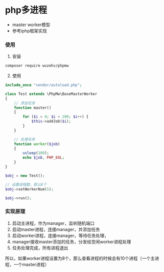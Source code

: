 # php多进程
* master worker模型
* 参考iphp框架实现

### 使用
1. 安装
```bash
composer require wuzehv/phpmw
```
   
2. 使用
```php
include_once "vendor/autoload.php";

class Test extends \PhpMw\BaseMasterWorker
{
    // 添加任务
    function master()
    {
        for ($i = 0; $i < 200; $i++) {
            $this->addJob($i);
        }
    }

    // 处理任务
    function worker($job)
    {
        usleep(100);
        echo $job, PHP_EOL;
    }
}

$obj = new Test();

// 设置进程数，默认8个
$obj->setWorkerNum(5);

$obj->run();
```

### 实现原理
1. 启动主进程，作为manager，监听随机端口
2. 启动master进程，连接manager，并添加任务
3. 启动worker进程，连接manager，等待任务处理，
4. manager接收master添加的任务，分发给空闲worker进程处理
5. 任务处理完成，所有进程退出

所以，如果worker进程设置为8个，那么查看进程的时候会有10个进程（一个主进程，一个master进程）
